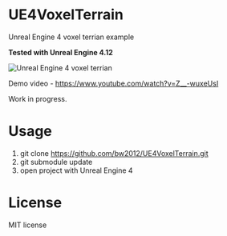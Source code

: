 # UE4VoxelTerrain
Unreal Engine 4 voxel terrian example

**Tested with Unreal Engine 4.12**

![Unreal Engine 4 voxel terrian](http://media.indiedb.com/images/games/1/51/50197/ezgif.com-video-to-gif_2.gif)

Demo video - https://www.youtube.com/watch?v=Z__-wuxeUsI

Work in progress.

# Usage
1. git clone https://github.com/bw2012/UE4VoxelTerrain.git
2. git submodule update
3. open project with Unreal Engine 4

# License
MIT license
